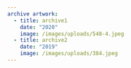 ```yaml
---
archive artwork:
  - title: archive1
    date: "2020"
    image: /images/uploads/548-4.jpeg
  - title: archive2
    date: "2019"
    image: /images/uploads/384.jpeg
---
```

